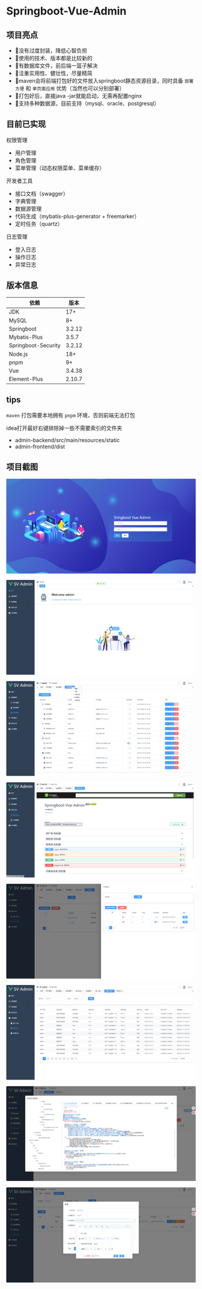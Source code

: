 # Springboot-Vue-Admin

## 项目亮点

- 🎉没有过度封装，降低心智负担
- 🎉使用的技术、版本都是比较新的
- 🎉有数据库文件，前后端一篮子解决
- 🎉注重实用性、健壮性，尽量精简
- 🎉maven会将前端打包好的文件放入springboot静态资源目录，同时具备 `部署方便` 和 `单页面应用` 优势（当然也可以分别部署）
- 🎉打包好后，直接java -jar就能启动，无需再配置nginx
- 🎉支持多种数据源，目前支持（mysql、oracle、postgresql）

## 目前已实现

权限管理

- 用户管理
- 角色管理
- 菜单管理（动态权限菜单、菜单缓存）

开发者工具

- 接口文档（swagger）
- 字典管理
- 数据源管理
- 代码生成（mybatis-plus-generator + freemarker）
- 定时任务（quartz）

日志管理

- 登入日志
- 操作日志
- 异常日志

## 版本信息

| 依赖                  | 版本     |
|---------------------|--------|
| JDK                 | 17+    |
| MySQL               | 8+     |
| Springboot          | 3.2.12 |
| Mybatis-Plus        | 3.5.7  |
| Springboot-Security | 3.2.12 |
| Node.js             | 18+    |
| pnpm                | 9+     |
| Vue                 | 3.4.38 |
| Element-Plus        | 2.10.7 |

## tips

`maven` 打包需要本地拥有 `pnpm` 环境，否则前端无法打包

idea打开最好右键排除掉一些不需要索引的文件夹

- admin-backend/src/main/resources/static
- admin-frontend/dist

## 项目截图

![登入](images/1登入.png)

![首页](images/2首页.png)

![菜单管理](images/3菜单管理.png)

![接口文档](images/4接口文档.png)

![字典管理](images/5字典管理.png)

![日志管理](images/6日志管理.png)

![代码生成](images/7代码生成.png)

![定时任务](images/8定时任务.png)